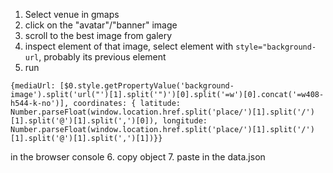 1. Select venue in gmaps
2. click on the "avatar"/"banner" image
3. scroll to the best image from galery
4. inspect element of that image, select element with `style="background-url`, probably its previous element
5. run
```
{mediaUrl: [$0.style.getPropertyValue('background-image').split('url("')[1].split('")')[0].split('=w')[0].concat('=w408-h544-k-no')], coordinates: { latitude: Number.parseFloat(window.location.href.split('place/')[1].split('/')[1].split('@')[1].split(',')[0]), longitude: Number.parseFloat(window.location.href.split('place/')[1].split('/')[1].split('@')[1].split(',')[1])}}
```
in the browser console
6. copy object
7. paste in the data.json